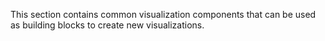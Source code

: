 This section contains common visualization components that can be used as building blocks to create new visualizations.